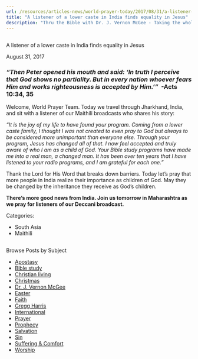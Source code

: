 ```yaml
---
url: /resources/articles-news/world-prayer-today/2017/08/31/a-listener-of-a-lower-caste-in-india-finds-equality-in-jesus
title: "A listener of a lower caste in India finds equality in Jesus"
description: "Thru the Bible with Dr. J. Vernon McGee - Taking the whole Word to the whole world"
---
```







## 
 A listener of a lower caste in India finds equality in Jesus


August 31, 2017
![]()




### *“Then Peter opened his mouth and said: ‘In truth I perceive that God shows no partiality. But in every nation whoever fears Him and works righteousness is accepted by Him.’”*  -Acts 10:34, 35


Welcome, World Prayer Team. Today we travel through Jharkhand, India, and sit with a listener of our Maithili broadcasts who shares his story:


*“It is the joy of my life to have found your program. Coming from a lower caste family, I thought I was not created to even pray to God but always to be considered more unimportant than everyone else. Through your program, Jesus has changed all of that. I now feel accepted and truly aware of who I am as a child of God. Your Bible study programs have made me into a real man, a changed man. It has been over ten years that I have listened to your radio programs, and I am grateful for each one.”*


Thank the Lord for His Word that breaks down barriers. Today let’s pray that more people in India realize their importance as children of God. May they be changed by the inheritance they receive as God’s children.


**There’s more good news from India. Join us tomorrow in Maharashtra as we pray for listeners of our Deccani broadcast.**



Categories: 


* South Asia
* Maithili









## 
 Browse Posts by Subject


* [Apostasy](/resources/articles-news/-in-tags/tags/Apostasy)
* [Bible study](/resources/articles-news/-in-tags/tags/Bible-study)
* [Christian living](/resources/articles-news/-in-tags/tags/Christian-living)
* [Christmas](/resources/articles-news/-in-tags/tags/Christmas)
* [Dr. J. Vernon McGee](/resources/articles-news/-in-tags/tags/Dr-J-Vernon-McGee)
* [Easter](/resources/articles-news/-in-tags/tags/easter)
* [Faith](/resources/articles-news/-in-tags/tags/Faith)
* [Gregg Harris](/resources/articles-news/-in-tags/tags/Gregg-Harris)
* [International](/resources/articles-news/-in-tags/tags/International)
* [Prayer](/resources/articles-news/-in-tags/tags/prayer)
* [Prophecy](/resources/articles-news/-in-tags/tags/Prophecy)
* [Salvation](/resources/articles-news/-in-tags/tags/Salvation)
* [Sin](/resources/articles-news/-in-tags/tags/sin)
* [Suffering & Comfort](/resources/articles-news/-in-tags/tags/Suffering-Comfort)
* [Worship](/resources/articles-news/-in-tags/tags/worship)






